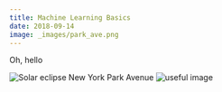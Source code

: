 ```yaml
---
title: Machine Learning Basics
date: 2018-09-14
image: _images/park_ave.png
---
```


Oh, hello

![Solar eclipse New York Park Avenue](/_images/park_ave.jpg)
![useful image]({filename}/_images/park_ave.png)
